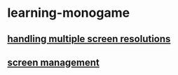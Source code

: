 # learning-monogame

## [handling multiple screen resolutions](http://www.infinitespace-studios.co.uk/general/handling-multiple-screen-resolutions-in-monogame-for-android-part-1/)

## [screen management](http://www.dreamincode.net/forums/topic/276045-simple-screen-management-in-xna/)

